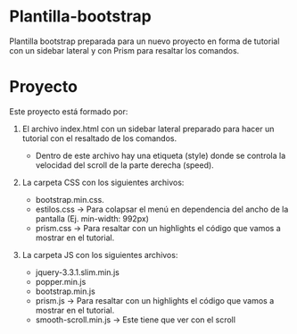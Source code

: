 # Plantilla-bootstrap
Plantilla bootstrap preparada para un nuevo proyecto en forma de tutorial con un sidebar lateral y con Prism para resaltar los comandos.

# Proyecto
Este proyecto está formado por:
1. El archivo index.html con un sidebar lateral preparado para hacer un tutorial con el resaltado de los comandos.
    - Dentro de este archivo hay una etiqueta (style) donde se controla la velocidad del scroll de la parte derecha (speed).

2. La carpeta CSS con los siguientes archivos:
    - bootstrap.min.css.
    - estilos.css -> Para colapsar el menú en dependencia del ancho de la pantalla (Ej. min-width: 992px)
    - prism.css -> Para resaltar con un highlights el código que vamos a mostrar en el tutorial.

3. La carpeta JS con los siguientes archivos:
    - jquery-3.3.1.slim.min.js
    - popper.min.js
    - bootstrap.min.js
    - prism.js -> Para resaltar con un highlights el código que vamos a mostrar en el tutorial.
    - smooth-scroll.min.js -> Este tiene que ver con el scroll 


